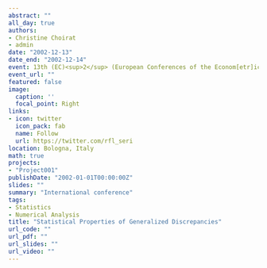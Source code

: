 ```yaml
---
abstract: ""
all_day: true
authors:
- Christine Choirat
- admin
date: "2002-12-13"
date_end: "2002-12-14"
event: 13th (EC)<sup>2</sup> (European Conferences of the Econom[etr]ics Community) "Model Selection and Evaluation"
event_url: ""
featured: false
image:
  caption: ''
  focal_point: Right
links:
- icon: twitter
  icon_pack: fab
  name: Follow
  url: https://twitter.com/rfl_seri
location: Bologna, Italy
math: true
projects:
- "Project001"
publishDate: "2002-01-01T00:00:00Z"
slides: ""
summary: "International conference"
tags:
- Statistics
- Numerical Analysis
title: "Statistical Properties of Generalized Discrepancies"
url_code: ""
url_pdf: ""
url_slides: ""
url_video: ""
---
```

